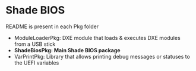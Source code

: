 # Shade BIOS
README is present in each Pkg folder  
- ModuleLoaderPkg: DXE module that loads & executes DXE modules from a USB stick
- **ShadeBiosPkg: Main Shade BIOS package**
- VarPrintPkg: Library that allows printing debug messages or statuses to the UEFI variables

